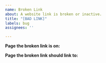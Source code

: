 ```yaml
---
name: Broken Link
about: A website link is broken or inactive.
title: "[BAD LINK]"
labels: bug
assignees: ''

---
```


**Page the broken link is on:**

**Page the broken link should link to:**
